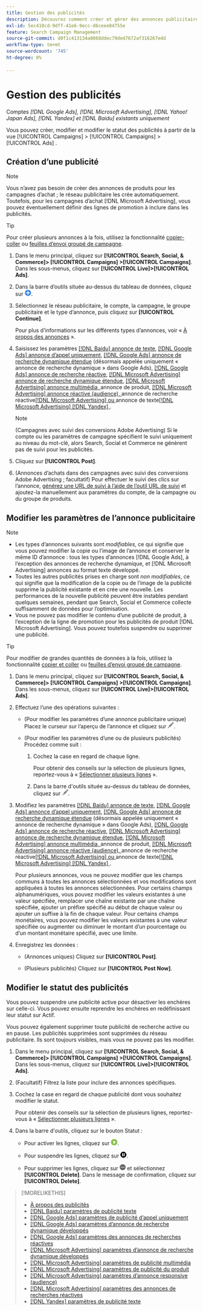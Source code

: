 ```yaml
---
title: Gestion des publicités
description: Découvrez comment créer et gérer des annonces publicitaires.
exl-id: 5ec410cd-9dff-41e6-9ecc-d6ceee84755e
feature: Search Campaign Management
source-git-commit: d0f1c413134a0868ddec79ded7672af316267edd
workflow-type: tm+mt
source-wordcount: '745'
ht-degree: 0%

---
```


# Gestion des publicités

Comptes *[!DNL Google Ads], [!DNL Microsoft Advertising], [!DNL Yahoo! Japan Ads], [!DNL Yandex] et [!DNL Baidu] existants uniquement*

Vous pouvez créer, modifier et modifier le statut des publicités à partir de la vue [!UICONTROL Campaigns] > [!UICONTROL Campaigns] > [!UICONTROL Ads] .

## Création d’une publicité

>[!NOTE]
>
>Vous n’avez pas besoin de créer des annonces de produits pour les campagnes d’achat ; le réseau publicitaire les crée automatiquement. Toutefois, pour les campagnes d’achat [!DNL Microsoft Advertising], vous pouvez éventuellement définir des lignes de promotion à inclure dans les publicités.

>[!TIP]
>
>Pour créer plusieurs annonces à la fois, utilisez la fonctionnalité [copier-coller](/help/search-social-commerce/campaign-management/campaigns/copy-paste.md) ou [feuilles d’envoi groupé de campagne](/help/search-social-commerce/campaign-management/bulksheets/bulksheet-about.md).

1. Dans le menu principal, cliquez sur **[!UICONTROL Search, Social, & Commerce]> [!UICONTROL Campaigns] >[!UICONTROL Campaigns]**. Dans les sous-menus, cliquez sur **[!UICONTROL Live]>[!UICONTROL Ads]**.

1. Dans la barre d’outils située au-dessus du tableau de données, cliquez sur ![Créer](/help/search-social-commerce/assets/add.png "Créer").

1. Sélectionnez le réseau publicitaire, le compte, la campagne, le groupe publicitaire et le type d’annonce, puis cliquez sur **[!UICONTROL Continue]**.

   Pour plus d’informations sur les différents types d’annonces, voir « [À propos des annonces](ad-about.md) ».

1. Saisissez les paramètres [[!DNL Baidu] annonce de texte](ad-settings-baidu-text.md), [[!DNL Google Ads] annonce d’appel uniquement](ad-settings-google-call.md), [[!DNL Google Ads] annonce de recherche dynamique étendue](ad-settings-google-dsa.md) (désormais appelée uniquement « annonce de recherche dynamique » dans Google Ads), [[!DNL Google Ads] annonce de recherche réactive](ad-settings-google-rsa.md), [[!DNL Microsoft Advertising] annonce de recherche dynamique étendue](ad-settings-microsoft-dsa.md), [[!DNL Microsoft Advertising] annonce multimédia, ](ad-settings-microsoft-multimedia.md)annonce de produit, [[!DNL Microsoft Advertising] annonce réactive (audience), ](ad-settings-microsoft-product.md)annonce de recherche réactive[[!DNL Microsoft Advertising]  ou ](ad-settings-microsoft-responsive.md)annonce de texte[[!DNL Microsoft Advertising]  ](ad-settings-microsoft-rsa.md) [[!DNL Yandex]  ](ad-settings-yandex-text.md).

   >[!NOTE]
   >
   >(Campagnes avec suivi des conversions Adobe Advertising) Si le compte ou les paramètres de campagne spécifient le suivi uniquement au niveau du mot-clé, alors Search, Social et Commerce ne génèrent pas de suivi pour les publicités.

1. Cliquez sur **[!UICONTROL Post]**.

1. (Annonces d’achats dans des campagnes avec suivi des conversions Adobe Advertising ; facultatif) Pour effectuer le suivi des clics sur l’annonce, [générez une URL de suivi à l’aide de l’outil URL de suivi](/help/search-social-commerce/tools/click-tracking-url-generate.md) et ajoutez-la manuellement aux paramètres du compte, de la campagne ou du groupe de produits.

## Modifier les paramètres de l’annonce publicitaire

>[!NOTE]
>
>* Les types d’annonces suivants sont *modifiables*, ce qui signifie que vous pouvez modifier la copie ou l’image de l’annonce et conserver le même ID d’annonce : tous les types d’annonces [!DNL Google Ads], à l’exception des annonces de recherche dynamique, et [!DNL Microsoft Advertising] annonces au format texte développé.
>* Toutes les autres publicités prises en charge sont *non modifiables*, ce qui signifie que la modification de la copie ou de l’image de la publicité supprime la publicité existante et en crée une nouvelle. Les performances de la nouvelle publicité peuvent être instables pendant quelques semaines, pendant que Search, Social et Commerce collecte suffisamment de données pour l’optimisation.
>* Vous ne pouvez pas modifier le contenu d’une publicité de produit, à l’exception de la ligne de promotion pour les publicités de produit [!DNL Microsoft Advertising]. Vous pouvez toutefois suspendre ou supprimer une publicité.

>[!TIP]
>
>Pour modifier de grandes quantités de données à la fois, utilisez la fonctionnalité [copier et coller](/help/search-social-commerce/campaign-management/campaigns/copy-paste.md) ou [feuilles d’envoi groupé de campagne](/help/search-social-commerce/campaign-management/bulksheets/bulksheet-about.md).

1. Dans le menu principal, cliquez sur **[!UICONTROL Search, Social, & Commerce]> [!UICONTROL Campaigns] >[!UICONTROL Campaigns]**. Dans les sous-menus, cliquez sur **[!UICONTROL Live]>[!UICONTROL Ads]**.

1. Effectuez l’une des opérations suivantes :

   * (Pour modifier les paramètres d’une annonce publicitaire unique) Placez le curseur sur l’aperçu de l’annonce et cliquez sur ![Modifier](/help/search-social-commerce/assets/edit.png "Modifier").

   * (Pour modifier les paramètres d’une ou de plusieurs publicités) Procédez comme suit :

      1. Cochez la case en regard de chaque ligne.

         Pour obtenir des conseils sur la sélection de plusieurs lignes, reportez-vous à « [Sélectionner plusieurs lignes](/help/search-social-commerce/common-tasks/navigation-editing-selection/multiple-rows-select.md) ».

      1. Dans la barre d&#39;outils située au-dessus du tableau de données, cliquez sur ![Modifier](/help/search-social-commerce/assets/edit.png "Modifier").

1. Modifiez les paramètres [[!DNL Baidu] annonce de texte](ad-settings-baidu-text.md), [[!DNL Google Ads] annonce d’appel uniquement](ad-settings-google-call.md), [[!DNL Google Ads] annonce de recherche dynamique étendue](ad-settings-google-dsa.md) (désormais appelée uniquement « annonce de recherche dynamique » dans Google Ads), [[!DNL Google Ads] annonce de recherche réactive](ad-settings-google-rsa.md), [[!DNL Microsoft Advertising] annonce de recherche dynamique étendue](ad-settings-microsoft-dsa.md), [[!DNL Microsoft Advertising] annonce multimédia, ](ad-settings-microsoft-multimedia.md)annonce de produit, [[!DNL Microsoft Advertising] annonce réactive (audience), ](ad-settings-microsoft-product.md)annonce de recherche réactive[[!DNL Microsoft Advertising]  ou ](ad-settings-microsoft-responsive.md)annonce de texte[[!DNL Microsoft Advertising]  ](ad-settings-microsoft-rsa.md) [[!DNL Yandex]  ](ad-settings-yandex-text.md).

   Pour plusieurs annonces, vous ne pouvez modifier que les champs communs à toutes les annonces sélectionnées et vos modifications sont appliquées à toutes les annonces sélectionnées. Pour certains champs alphanumériques, vous pouvez modifier les valeurs existantes à une valeur spécifiée, remplacer une chaîne existante par une chaîne spécifiée, ajouter un préfixe spécifié au début de chaque valeur ou ajouter un suffixe à la fin de chaque valeur. Pour certains champs monétaires, vous pouvez modifier les valeurs existantes à une valeur spécifiée ou augmenter ou diminuer le montant d’un pourcentage ou d’un montant monétaire spécifié, avec une limite.

1. Enregistrez les données :

   * (Annonces uniques) Cliquez sur **[!UICONTROL Post]**.

   * (Plusieurs publicités) Cliquez sur **[!UICONTROL Post Now]**.

## Modifier le statut des publicités

Vous pouvez suspendre une publicité active pour désactiver les enchères sur celle-ci. Vous pouvez ensuite reprendre les enchères en redéfinissant leur statut sur Actif.

Vous pouvez également supprimer toute publicité de recherche active ou en pause. Les publicités supprimées sont supprimées du réseau publicitaire. Ils sont toujours visibles, mais vous ne pouvez pas les modifier.

1. Dans le menu principal, cliquez sur **[!UICONTROL Search, Social, & Commerce]> [!UICONTROL Campaigns] >[!UICONTROL Campaigns]**. Dans les sous-menus, cliquez sur **[!UICONTROL Live]>[!UICONTROL Ads]**.

1. (Facultatif) Filtrez la liste pour inclure des annonces spécifiques.

1. Cochez la case en regard de chaque publicité dont vous souhaitez modifier le statut.

   Pour obtenir des conseils sur la sélection de plusieurs lignes, reportez-vous à « [Sélectionner plusieurs lignes](/help/search-social-commerce/common-tasks/navigation-editing-selection/multiple-rows-select.md) ».

1. Dans la barre d&#39;outils, cliquez sur le bouton Statut :

   * Pour activer les lignes, cliquez sur ![Activer](/help/search-social-commerce/assets/activate.png "Activer").

   * Pour suspendre les lignes, cliquez sur ![Pause](/help/search-social-commerce/assets/pause.png "Pause").

   * Pour supprimer les lignes, cliquez sur ![Plus](/help/search-social-commerce/assets/more.png "Plus") et sélectionnez **[!UICONTROL Delete]**. Dans le message de confirmation, cliquez sur **[!UICONTROL Delete]**.

>[!MORELIKETHIS]
>
>* [À propos des publicités](ad-about.md)
>* [[!DNL Baidu] paramètres de publicité texte](ad-settings-baidu-text.md)
>* [[!DNL Google Ads] paramètres de publicité d’appel uniquement](ad-settings-google-call.md)
>* [[!DNL Google Ads] paramètres d’annonce de recherche dynamique développés](ad-settings-google-dsa.md)
>* [[!DNL Google Ads] paramètres des annonces de recherches réactives](ad-settings-google-rsa.md)
>* [[!DNL Microsoft Advertising] paramètres d’annonce de recherche dynamique développés](ad-settings-microsoft-dsa.md)
>* [[!DNL Microsoft Advertising] paramètres de publicité multimédia](ad-settings-microsoft-multimedia.md)
>* [[!DNL Microsoft Advertising] paramètres de publicité du produit](ad-settings-microsoft-product.md)
>* [[!DNL Microsoft Advertising] paramètres d’annonce responsive (audience)](ad-settings-microsoft-responsive.md)
>* [[!DNL Microsoft Advertising] paramètres des annonces de recherches réactives](ad-settings-microsoft-rsa.md)
>* [[!DNL Yandex] paramètres de publicité texte](ad-settings-yandex-text.md)
